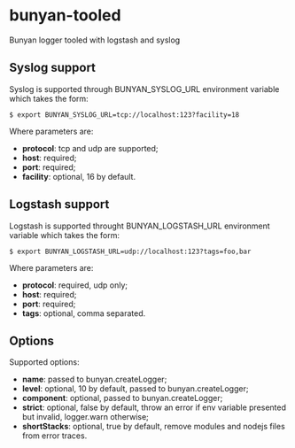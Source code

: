 # bunyan-tooled
Bunyan logger tooled with logstash and syslog

## Syslog support
Syslog is supported through BUNYAN_SYSLOG_URL environment variable which takes the form:
```
$ export BUNYAN_SYSLOG_URL=tcp://localhost:123?facility=18
```
Where parameters are:
- **protocol**: tcp and udp are supported;
- **host**: required;
- **port**: required;
- **facility**: optional, 16 by default.

## Logstash support
Logstash is supported throught BUNYAN_LOGSTASH_URL environment variable which takes the form:
```
$ export BUNYAN_LOGSTASH_URL=udp://localhost:123?tags=foo,bar
```
Where parameters are:
- **protocol**: required, udp only;
- **host**: required;
- **port**: required;
- **tags**: optional, comma separated.

## Options
Supported options:
- **name**: passed to bunyan.createLogger;
- **level**: optional, 10 by default, passed to bunyan.createLogger;
- **component**: optional, passed to bunyan.createLogger;
- **strict**: optional, false by default, throw an error if env variable presented but invalid, logger.warn otherwise;
- **shortStacks**: optional, true by default, remove modules and nodejs files from error traces.
